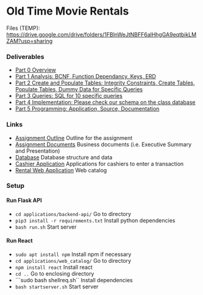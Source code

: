 # Old Time Movie Rentals

Files (TEMP): https://drive.google.com/drive/folders/1FBlnWeJtNBFF6alHhgGA9eqtbikLMZAM?usp=sharing

### Deliverables
- [Part 0 Overview](documents/)
- [Part 1 Analysis: BCNF, Function Dependancy, Keys, ERD](documents/)
- [Part 2 Create and Populate Tables: Integrity Constraints, Create Tables, Populate Tables, Dummy Data for Specific Queries](database/)
- [Part 3 Queries: SQL for 10 specific queries](database/required_queries/)
- [Part 4 Implementation: Please check our schema on the class database](database/structure/)
- [Part 5 Programming: Application, Source, Documentation](applications/)

### Links

- [Assignment Outline](given_docs/) Outline for the assignment
- [Assignment Documents]() Business documents (i.e. Executive Summary and Presentation)
- [Database](database/) Database structure and data
- [Cashier Application](applications/cashier_app/) Applications for cashiers to enter a transaction
- [Rental Web Application](applications/web_catalog/) Web catalog

### Setup

#### Run Flask API
- ```cd applications/backend-api/``` Go to directory
- ```pip3 install -r requirements.txt``` Install python dependencies
- ```bash run.sh``` Start server

#### Run React
- ```sudo apt install npm``` Install npm if necessary
- ```cd applications/web_catalog/``` Go to directory
- ```npm install react``` Install react
- ```cd ..``` Go to enclosing directory
- ```sudo bash shellreq.sh`` Install dependencies
- ```bash startserver.sh``` Start server
